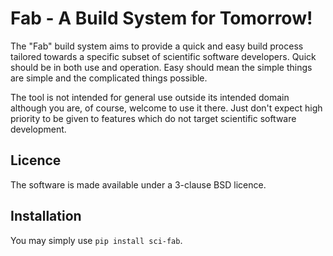 # Fab - A Build System for Tomorrow!

The "Fab" build system aims to provide a quick and easy build process tailored towards a
specific subset of scientific software developers. Quick should be in both use and
operation. Easy should mean the simple things are simple and the complicated things
possible.

The tool is not intended for general use outside its intended domain although you are,
of course, welcome to use it there. Just don't expect high priority to be given to
features which do not target scientific software development.

## Licence

The software is made available under a 3-clause BSD licence.

## Installation

You may simply use `pip install sci-fab`.
